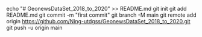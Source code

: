 echo "# GeonewsDataSet_2018_to_2020" >> README.md
git init
git add README.md
git commit -m "first commit"
git branch -M main
git remote add origin https://github.com/Ning-utdgss/GeonewsDataSet_2018_to_2020.git
git push -u origin main
